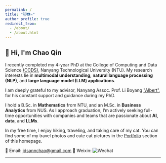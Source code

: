 ```yaml
---
permalink: /
title: "🐱📷✍️"
author_profile: true
redirect_from: 
  - /about/
  - /about.html
---
```


## 👋 Hi, I'm Chao Qin

I recently completed my 4-year PhD at the College of Computing and Data Science [(CCDS)](https://www.ntu.edu.sg/computing/home), Nanyang Technological University (NTU).
My research interests lie in **multimodal understanding**, **natural language processing (NLP)**, and **large language model (LLM) applications**.

I am deeply grateful to my advisor, Nanyang Assoc. Prof. Li Boyang ["Albert"](http://boyangli.org/), for his constant support and guidance during my PhD.

I hold a B.Sc. in **Mathematics** from NTU, and an M.Sc. in **Business Analytics** from NUS. As I approach graduation, I’m actively seeking full-time opportunities with companies and teams that are passionate about **AI**, **data**, and **LLMs**.

In my free time, I enjoy hiking, traveling, and taking care of my cat.
You can find some of my travel photos and cute cat pictures in the [Portfolio](portfolio.html) section of this homepage.

📧 Email: jdsannchao@gmail.com
📱 Weixin: ![Wechat](assets/weixin.jpg)

---


